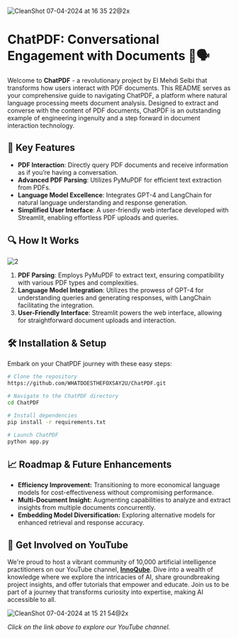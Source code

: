 ![CleanShot 07-04-2024 at 16 35 22@2x](https://github.com/WHATDOESTHEFOXSAY2U/ChatPDF/assets/25818677/aa3923bc-4657-4760-9639-0d0ffbcf647f)

# ChatPDF: Conversational Engagement with Documents 📄🗣

Welcome to **ChatPDF** - a revolutionary project by El Mehdi Selbi that transforms how users interact with PDF documents. This README serves as your comprehensive guide to navigating ChatPDF, a platform where natural language processing meets document analysis. Designed to extract and converse with the content of PDF documents, ChatPDF is an outstanding example of engineering ingenuity and a step forward in document interaction technology.

## 🌟 Key Features

- **PDF Interaction**: Directly query PDF documents and receive information as if you’re having a conversation.
- **Advanced PDF Parsing**: Utilizes PyMuPDF for efficient text extraction from PDFs.
- **Language Model Excellence**: Integrates GPT-4 and LangChain for natural language understanding and response generation.
- **Simplified User Interface**: A user-friendly web interface developed with Streamlit, enabling effortless PDF uploads and queries.

## 🔍 How It Works

![2](https://github.com/WHATDOESTHEFOXSAY2U/ChatPDF/assets/25818677/ea3d5db5-3e44-44ea-9920-52273708b576)


1. **PDF Parsing**: Employs PyMuPDF to extract text, ensuring compatibility with various PDF types and complexities.
2. **Language Model Integration**: Utilizes the prowess of GPT-4 for understanding queries and generating responses, with LangChain facilitating the integration.
3. **User-Friendly Interface**: Streamlit powers the web interface, allowing for straightforward document uploads and interaction.

## 🛠 Installation & Setup

Embark on your ChatPDF journey with these easy steps:

```bash
# Clone the repository
https://github.com/WHATDOESTHEFOXSAY2U/ChatPDF.git

# Navigate to the ChatPDF directory
cd ChatPDF

# Install dependencies
pip install -r requirements.txt

# Launch ChatPDF
python app.py
```

## 📈 Roadmap & Future Enhancements
- **Efficiency Improvement:** Transitioning to more economical language models for cost-effectiveness without compromising performance.
- **Multi-Document Insight:** Augmenting capabilities to analyze and extract insights from multiple documents concurrently.
- **Embedding Model Diversification:** Exploring alternative models for enhanced retrieval and response accuracy.


## 🎥 Get Involved on YouTube

We're proud to host a vibrant community of 10,000 artificial intelligence practitioners on our YouTube channel, **[InnoQube](https://www.youtube.com/@InnoQube/)**. Dive into a wealth of knowledge where we explore the intricacies of AI, share groundbreaking project insights, and offer tutorials that empower and educate. Join us to be part of a journey that transforms curiosity into expertise, making AI accessible to all.

![CleanShot 07-04-2024 at 15 21 54@2x](https://github.com/WHATDOESTHEFOXSAY2U/SnoopTalk/assets/25818677/2becf83b-11f4-4d7f-8be1-4a404e736bd9)

*Click on the link above to explore our YouTube channel.*
